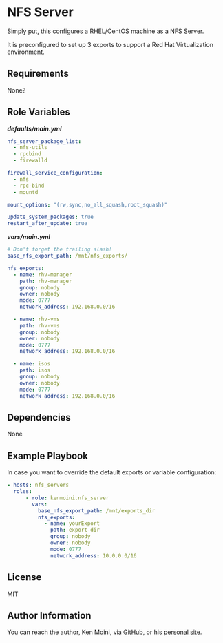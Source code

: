 NFS Server
=========

Simply put, this configures a RHEL/CentOS machine as a NFS Server.  

It is preconfigured to set up 3 exports to support a Red Hat Virtualization environment.

Requirements
------------

None?

Role Variables
--------------

***defaults/main.yml***

```yaml
nfs_server_package_list:
  - nfs-utils
  - rpcbind
  - firewalld

firewall_service_configuration:
  - nfs
  - rpc-bind
  - mountd

mount_options: "(rw,sync,no_all_squash,root_squash)"

update_system_packages: true
restart_after_update: true
```

***vars/main.yml***

```yaml
# Don't forget the trailing slash!
base_nfs_export_path: /mnt/nfs_exports/

nfs_exports:
  - name: rhv-manager
    path: rhv-manager
    group: nobody
    owner: nobody
    mode: 0777
    network_address: 192.168.0.0/16

  - name: rhv-vms
    path: rhv-vms
    group: nobody
    owner: nobody
    mode: 0777
    network_address: 192.168.0.0/16

  - name: isos
    path: isos
    group: nobody
    owner: nobody
    mode: 0777
    network_address: 192.168.0.0/16
```

Dependencies
------------

None

Example Playbook
----------------

In case you want to override the default exports or variable configuration:

```yaml
- hosts: nfs_servers
  roles:
      - role: kenmoini.nfs_server
        vars:
          base_nfs_export_path: /mnt/exports_dir
          nfs_exports:
            - name: yourExport
              path: export-dir
              group: nobody
              owner: nobody
              mode: 0777
              network_address: 10.0.0.0/16
```

License
-------

MIT

Author Information
------------------

You can reach the author, Ken Moini, via [GitHub](https://github.com/kenmoini), or his [personal site](https://kenmoini.com).
